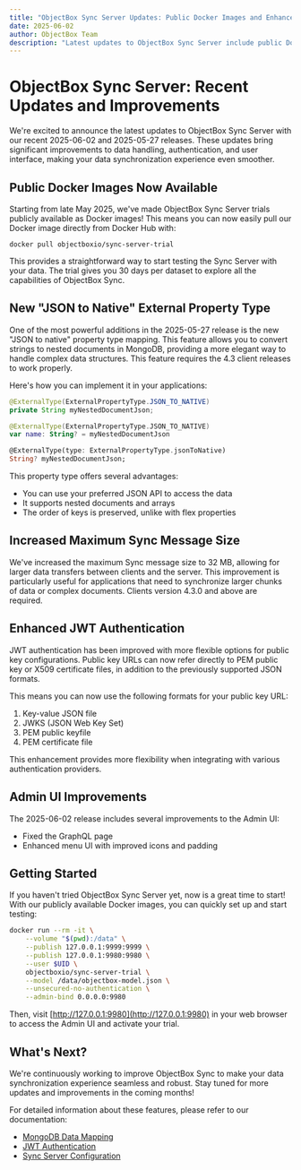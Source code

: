 ```yaml
---
title: "ObjectBox Sync Server Updates: Public Docker Images and Enhanced Data Mapping"
date: 2025-06-02
author: ObjectBox Team
description: "Latest updates to ObjectBox Sync Server include public Docker images, enhanced MongoDB data mapping, improved JWT authentication, and admin UI fixes."
---
```


# ObjectBox Sync Server: Recent Updates and Improvements

We're excited to announce the latest updates to ObjectBox Sync Server with our recent 2025-06-02 and 2025-05-27 releases. These updates bring significant improvements to data handling, authentication, and user interface, making your data synchronization experience even smoother.

## Public Docker Images Now Available

Starting from late May 2025, we've made ObjectBox Sync Server trials publicly available as Docker images! This means you can now easily pull our Docker image directly from Docker Hub with:

```shell
docker pull objectboxio/sync-server-trial
```

This provides a straightforward way to start testing the Sync Server with your data. The trial gives you 30 days per dataset to explore all the capabilities of ObjectBox Sync.

## New "JSON to Native" External Property Type

One of the most powerful additions in the 2025-05-27 release is the new "JSON to native" property type mapping. This feature allows you to convert strings to nested documents in MongoDB, providing a more elegant way to handle complex data structures. This feature requires the 4.3 client releases to work properly.

Here's how you can implement it in your applications:

```java
@ExternalType(ExternalPropertyType.JSON_TO_NATIVE)
private String myNestedDocumentJson;
```

```kotlin
@ExternalType(ExternalPropertyType.JSON_TO_NATIVE)
var name: String? = myNestedDocumentJson
```

```dart
@ExternalType(type: ExternalPropertyType.jsonToNative)
String? myNestedDocumentJson;
```

This property type offers several advantages:
- You can use your preferred JSON API to access the data
- It supports nested documents and arrays
- The order of keys is preserved, unlike with flex properties

## Increased Maximum Sync Message Size

We've increased the maximum Sync message size to 32 MB, allowing for larger data transfers between clients and the server. This improvement is particularly useful for applications that need to synchronize larger chunks of data or complex documents. Clients version 4.3.0 and above are required.

## Enhanced JWT Authentication

JWT authentication has been improved with more flexible options for public key configurations. Public key URLs can now refer directly to PEM public key or X509 certificate files, in addition to the previously supported JSON formats.

This means you can now use the following formats for your public key URL:
1. Key-value JSON file
2. JWKS (JSON Web Key Set)
3. PEM public keyfile
4. PEM certificate file

This enhancement provides more flexibility when integrating with various authentication providers.

## Admin UI Improvements

The 2025-06-02 release includes several improvements to the Admin UI:
- Fixed the GraphQL page
- Enhanced menu UI with improved icons and padding

## Getting Started

If you haven't tried ObjectBox Sync Server yet, now is a great time to start! With our publicly available Docker images, you can quickly set up and start testing:

```bash
docker run --rm -it \
    --volume "$(pwd):/data" \
    --publish 127.0.0.1:9999:9999 \
    --publish 127.0.0.1:9980:9980 \
    --user $UID \
    objectboxio/sync-server-trial \
    --model /data/objectbox-model.json \
    --unsecured-no-authentication \
    --admin-bind 0.0.0.0:9980
```

Then, visit [http://127.0.0.1:9980](http://127.0.0.1:9980) in your web browser to access the Admin UI and activate your trial.

## What's Next?

We're continuously working to improve ObjectBox Sync to make your data synchronization experience seamless and robust. Stay tuned for more updates and improvements in the coming months!

For detailed information about these features, please refer to our documentation:
- [MongoDB Data Mapping](mongodb-sync-connector/mongodb-data-mapping.md)
- [JWT Authentication](sync-server/jwt-authentication.md)
- [Sync Server Configuration](sync-server/configuration.md)
